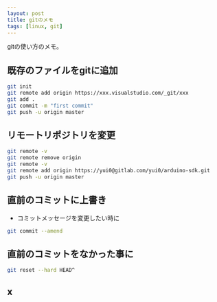 ```yaml
---
layout: post
title: gitのメモ
tags: [linux, git]
---
```


gitの使い方のメモ。

## 既存のファイルをgitに追加

```bash
git init
git remote add origin https://xxx.visualstudio.com/_git/xxx
git add .
git commit -m "first commit"
git push -u origin master
```

## リモートリポジトリを変更

```bash
git remote -v
git remote remove origin
git remote -v
git remote add origin https://yui0@gitlab.com/yui0/arduino-sdk.git
git push -u origin master
```

## 直前のコミットに上書き

- コミットメッセージを変更したい時に
```bash
git commit --amend
```

## 直前のコミットをなかった事に

```bash
git reset --hard HEAD^
```

## x

```bash
```
